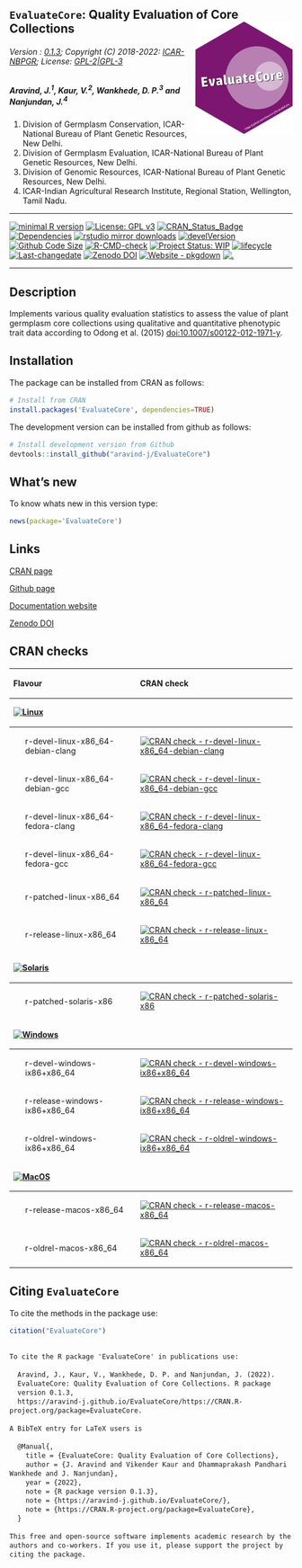 
<!-- 
<img src="https://raw.githubusercontent.com/aravind-j/EvaluateCore/master/inst/extdata/EvaluateCore.png" width="20%" />
-->

## `EvaluateCore`: Quality Evaluation of Core Collections <img src="https://raw.githubusercontent.com/aravind-j/EvaluateCore/master/inst/extdata/EvaluateCore.png" align="right" alt="logo" width="173" height = "200" style = "border: none; float: right;">

###### Version : [0.1.3](https://aravind-j.github.io/EvaluateCore/); Copyright (C) 2018-2022: [ICAR-NBPGR](http://www.nbpgr.ernet.in/); License: [GPL-2|GPL-3](https://www.r-project.org/Licenses/)

##### *Aravind, J.<sup>1</sup>, Kaur, V.<sup>2</sup>, Wankhede, D. P.<sup>3</sup> and Nanjundan, J.<sup>4</sup>*

1.  Division of Germplasm Conservation, ICAR-National Bureau of Plant
    Genetic Resources, New Delhi.
2.  Division of Germplasm Evaluation, ICAR-National Bureau of Plant
    Genetic Resources, New Delhi.
3.  Division of Genomic Resources, ICAR-National Bureau of Plant Genetic
    Resources, New Delhi.
4.  ICAR-Indian Agricultural Research Institute, Regional Station,
    Wellington, Tamil Nadu.

-----

[![minimal R
version](https://img.shields.io/badge/R%3E%3D-3.5.0-6666ff.svg?logo=R)](https://cran.r-project.org/)
[![License: GPL
v3](https://img.shields.io/badge/License-GPL%20v3-blue.svg)](https://www.gnu.org/licenses/gpl-3.0)
[![CRAN\_Status\_Badge](https://www.r-pkg.org/badges/version-last-release/EvaluateCore)](https://cran.r-project.org/package=EvaluateCore)
[![Dependencies](https://tinyverse.netlify.com/badge/EvaluateCore)](https://cran.r-project.org/package=EvaluateCore)
[![rstudio mirror
downloads](https://cranlogs.r-pkg.org/badges/grand-total/EvaluateCore?color=green)](https://CRAN.R-project.org/package=EvaluateCore)
[![develVersion](https://img.shields.io/badge/devel%20version-0.1.3-orange.svg)](https://github.com/aravind-j/EvaluateCore)
[![Github Code
Size](https://img.shields.io/github/languages/code-size/aravind-j/EvaluateCore.svg)](https://github.com/aravind-j/EvaluateCore)
[![R-CMD-check](https://github.com/aravind-j/EvaluateCore/workflows/R-CMD-check/badge.svg)](https://github.com/aravind-j/EvaluateCore/actions)
[![Project Status:
WIP](https://www.repostatus.org/badges/latest/active.svg)](https://www.repostatus.org/#active)
[![lifecycle](https://img.shields.io/badge/lifecycle-stable-brightgreen.svg)](https://lifecycle.r-lib.org/articles/stages.html#stable)
[![Last-changedate](https://img.shields.io/badge/last%20change-2022--06--30-yellowgreen.svg)](https://github.com/aravind-j/EvaluateCore/)
[![Zenodo
DOI](https://zenodo.org/badge/DOI/10.5281/zenodo.3875930.svg)](https://doi.org/10.5281/zenodo.3875930)
[![Website -
pkgdown](https://img.shields.io/website-up-down-green-red/https/aravind-j.github.io/EvaluateCore.svg)](https://aravind-j.github.io/EvaluateCore/)
[![.](https://pro-pulsar-193905.appspot.com/UA-148941781-1/welcome-page)](https://github.com/aravind-j/google-analytics-beacon)
<!-- [![packageversion](https://img.shields.io/badge/Package%20version-0.2.3.3-orange.svg)](https://github.com/aravind-j/EvaluateCore) -->
<!-- [![GitHub Download Count](https://github-basic-badges.herokuapp.com/downloads/aravind-j/EvaluateCore/total.svg)] -->
<!-- [![Rdoc](http://www.rdocumentation.org/badges/version/EvaluateCore)](http://www.rdocumentation.org/packages/EvaluateCore) -->

-----

## Description

Implements various quality evaluation statistics to assess the value of
plant germplasm core collections using qualitative and quantitative
phenotypic trait data according to Odong et al. (2015)
[doi:10.1007/s00122-012-1971-y](https://doi.org/10.1007/s00122-012-1971-y).

<!-- ## System Requirements
The function `dist.evaluate.core` is a wrapper around the `evaluateCore` function of the `corehunter` package which implemented in Java 8. Hence you need to have [Java Runtime Environment](http://www.oracle.com/technetwork/java/javase/downloads/jre8-downloads-2133155.html) (JRE) version 8 or higher for the package to work.-->

## Installation

The package can be installed from CRAN as follows:

``` r
# Install from CRAN
install.packages('EvaluateCore', dependencies=TRUE)
```

The development version can be installed from github as follows:

``` r
# Install development version from Github
devtools::install_github("aravind-j/EvaluateCore")
```

<!-- ## Detailed tutorial
For a detailed tutorial (vignette) on how to used this package type:


```r
browseVignettes(package = 'EvaluateCore')
```
The vignette for the latest version is also available [online](https://aravind-j.github.io/EvaluateCore/articles.html).-->

## What’s new

To know whats new in this version type:

``` r
news(package='EvaluateCore')
```

## Links

[CRAN page](https://cran.r-project.org/package=EvaluateCore)

[Github page](https://github.com/aravind-j/EvaluateCore)

[Documentation website](https://aravind-j.github.io/EvaluateCore/)

[Zenodo DOI](https://doi.org/10.5281/zenodo.3875930)

## CRAN checks

<table class="table table-striped table-hover" style="width: auto !important; ">

<thead>

<tr>

<th style="text-align:left;">

Flavour

</th>

<th style="text-align:left;">

CRAN check

</th>

</tr>

</thead>

<tbody>

<tr grouplength="6">

<td colspan="2" style="border-bottom: 1px solid;">

<strong>[![Linux](https://shields.io/badge/Linux--9cf?logo=Linux&style=social)](https://cran.r-project.org/web/checks/check_results_j.aravind_at_icar.gov.in.html)</strong>

</td>

</tr>

<tr>

<td style="text-align:left;padding-left: 2em;" indentlevel="1">

r-devel-linux-x86\_64-debian-clang

</td>

<td style="text-align:left;">

[![CRAN check -
r-devel-linux-x86\_64-debian-clang](https://cranchecks.info/badges/flavor/r-devel-linux-x86_64-debian-clang/EvaluateCore)](https://cran.r-project.org/web/checks/check_results_j.aravind_at_icar.gov.in.html)

</td>

</tr>

<tr>

<td style="text-align:left;padding-left: 2em;" indentlevel="1">

r-devel-linux-x86\_64-debian-gcc

</td>

<td style="text-align:left;">

[![CRAN check -
r-devel-linux-x86\_64-debian-gcc](https://cranchecks.info/badges/flavor/r-devel-linux-x86_64-debian-gcc/EvaluateCore)](https://cran.r-project.org/web/checks/check_results_j.aravind_at_icar.gov.in.html)

</td>

</tr>

<tr>

<td style="text-align:left;padding-left: 2em;" indentlevel="1">

r-devel-linux-x86\_64-fedora-clang

</td>

<td style="text-align:left;">

[![CRAN check -
r-devel-linux-x86\_64-fedora-clang](https://cranchecks.info/badges/flavor/r-devel-linux-x86_64-fedora-clang/EvaluateCore)](https://cran.r-project.org/web/checks/check_results_j.aravind_at_icar.gov.in.html)

</td>

</tr>

<tr>

<td style="text-align:left;padding-left: 2em;" indentlevel="1">

r-devel-linux-x86\_64-fedora-gcc

</td>

<td style="text-align:left;">

[![CRAN check -
r-devel-linux-x86\_64-fedora-gcc](https://cranchecks.info/badges/flavor/r-devel-linux-x86_64-fedora-gcc/EvaluateCore)](https://cran.r-project.org/web/checks/check_results_j.aravind_at_icar.gov.in.html)

</td>

</tr>

<tr>

<td style="text-align:left;padding-left: 2em;" indentlevel="1">

r-patched-linux-x86\_64

</td>

<td style="text-align:left;">

[![CRAN check -
r-patched-linux-x86\_64](https://cranchecks.info/badges/flavor/r-patched-linux-x86_64/EvaluateCore)](https://cran.r-project.org/web/checks/check_results_j.aravind_at_icar.gov.in.html)

</td>

</tr>

<tr>

<td style="text-align:left;padding-left: 2em;" indentlevel="1">

r-release-linux-x86\_64

</td>

<td style="text-align:left;">

[![CRAN check -
r-release-linux-x86\_64](https://cranchecks.info/badges/flavor/r-release-linux-x86_64/EvaluateCore)](https://cran.r-project.org/web/checks/check_results_j.aravind_at_icar.gov.in.html)

</td>

</tr>

<tr grouplength="1">

<td colspan="2" style="border-bottom: 1px solid;">

<strong>[![Solaris](https://shields.io/badge/Solaris--9cf?logo=Oracle&style=social)](https://cran.r-project.org/web/checks/check_results_j.aravind_at_icar.gov.in.html)</strong>

</td>

</tr>

<tr>

<td style="text-align:left;padding-left: 2em;" indentlevel="1">

r-patched-solaris-x86

</td>

<td style="text-align:left;">

[![CRAN check -
r-patched-solaris-x86](https://cranchecks.info/badges/flavor/r-patched-solaris-x86/EvaluateCore)](https://cran.r-project.org/web/checks/check_results_j.aravind_at_icar.gov.in.html)

</td>

</tr>

<tr grouplength="3">

<td colspan="2" style="border-bottom: 1px solid;">

<strong>[![Windows](https://shields.io/badge/Windows--9cf?logo=Windows&style=social)](https://cran.r-project.org/web/checks/check_results_j.aravind_at_icar.gov.in.html)</strong>

</td>

</tr>

<tr>

<td style="text-align:left;padding-left: 2em;" indentlevel="1">

r-devel-windows-ix86+x86\_64

</td>

<td style="text-align:left;">

[![CRAN check -
r-devel-windows-ix86+x86\_64](https://cranchecks.info/badges/flavor/r-devel-windows-ix86+x86_64/EvaluateCore)](https://cran.r-project.org/web/checks/check_results_j.aravind_at_icar.gov.in.html)

</td>

</tr>

<tr>

<td style="text-align:left;padding-left: 2em;" indentlevel="1">

r-release-windows-ix86+x86\_64

</td>

<td style="text-align:left;">

[![CRAN check -
r-release-windows-ix86+x86\_64](https://cranchecks.info/badges/flavor/r-release-windows-ix86+x86_64/EvaluateCore)](https://cran.r-project.org/web/checks/check_results_j.aravind_at_icar.gov.in.html)

</td>

</tr>

<tr>

<td style="text-align:left;padding-left: 2em;" indentlevel="1">

r-oldrel-windows-ix86+x86\_64

</td>

<td style="text-align:left;">

[![CRAN check -
r-oldrel-windows-ix86+x86\_64](https://cranchecks.info/badges/flavor/r-oldrel-windows-ix86+x86_64/EvaluateCore)](https://cran.r-project.org/web/checks/check_results_j.aravind_at_icar.gov.in.html)

</td>

</tr>

<tr grouplength="2">

<td colspan="2" style="border-bottom: 1px solid;">

<strong>[![MacOS](https://shields.io/badge/MacOS--9cf?logo=Apple&style=social)](https://cran.r-project.org/web/checks/check_results_j.aravind_at_icar.gov.in.html)</strong>

</td>

</tr>

<tr>

<td style="text-align:left;padding-left: 2em;" indentlevel="1">

r-release-macos-x86\_64

</td>

<td style="text-align:left;">

[![CRAN check -
r-release-macos-x86\_64](https://cranchecks.info/badges/flavor/r-release-macos-x86_64/EvaluateCore)](https://cran.r-project.org/web/checks/check_results_j.aravind_at_icar.gov.in.html)

</td>

</tr>

<tr>

<td style="text-align:left;padding-left: 2em;" indentlevel="1">

r-oldrel-macos-x86\_64

</td>

<td style="text-align:left;">

[![CRAN check -
r-oldrel-macos-x86\_64](https://cranchecks.info/badges/flavor/r-oldrel-macos-x86_64/EvaluateCore)](https://cran.r-project.org/web/checks/check_results_j.aravind_at_icar.gov.in.html)

</td>

</tr>

</tbody>

</table>

## Citing `EvaluateCore`

To cite the methods in the package use:

``` r
citation("EvaluateCore")
```

``` 

To cite the R package 'EvaluateCore' in publications use:

  Aravind, J., Kaur, V., Wankhede, D. P. and Nanjundan, J. (2022).
  EvaluateCore: Quality Evaluation of Core Collections. R package
  version 0.1.3,
  https://aravind-j.github.io/EvaluateCore/https://CRAN.R-project.org/package=EvaluateCore.

A BibTeX entry for LaTeX users is

  @Manual{,
    title = {EvaluateCore: Quality Evaluation of Core Collections},
    author = {J. Aravind and Vikender Kaur and Dhammaprakash Pandhari Wankhede and J. Nanjundan},
    year = {2022},
    note = {R package version 0.1.3},
    note = {https://aravind-j.github.io/EvaluateCore/},
    note = {https://CRAN.R-project.org/package=EvaluateCore},
  }

This free and open-source software implements academic research by the
authors and co-workers. If you use it, please support the project by
citing the package.
```
